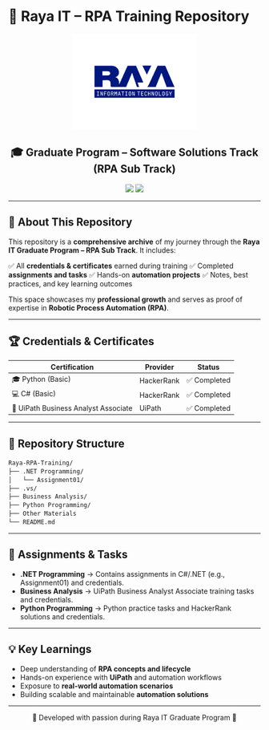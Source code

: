 # 📌 Raya IT – RPA Training Repository


<p align="center">
  <img src="Other Materials/Raya it logo.png" alt="Raya IT Logo" width="250"/>
</p>

<h2 align="center">🎓 Graduate Program – Software Solutions Track (RPA Sub Track)</h2>

<p align="center">
  <img src="https://img.shields.io/badge/Focus-RPA-blue?style=flat-square&logo=robotframework&logoColor=white"/>
  <img src="https://img.shields.io/badge/Training-Raya%20IT-orange?style=flat-square&logo=readthedocs&logoColor=white"/>
</p>

---

## 📖 About This Repository

This repository is a **comprehensive archive** of my journey through the **Raya IT Graduate Program – RPA Sub Track**. It includes:

✅ All **credentials & certificates** earned during training
✅ Completed **assignments and tasks**
✅ Hands-on **automation projects**
✅ Notes, best practices, and key learning outcomes

This space showcases my **professional growth** and serves as proof of expertise in **Robotic Process Automation (RPA)**.

---

## 🏆 Credentials & Certificates

| Certification                        | Provider   | Status      |
| ------------------------------------ | ---------- | ----------- |
| 🎓 Python (Basic)                    | HackerRank | ✅ Completed |
| 💻 C# (Basic)                        | HackerRank | ✅ Completed |
| 🤖 UiPath Business Analyst Associate | UiPath     | ✅ Completed |


---

## 📂 Repository Structure

```bash
Raya-RPA-Training/
├── .NET Programming/
│   └── Assignment01/
├── .vs/
├── Business Analysis/
├── Python Programming/
├── Other Materials
└── README.md
```

---

## 🚀 Assignments & Tasks

* **.NET Programming** → Contains assignments in C#/.NET (e.g., Assignment01) and credentials.
* **Business Analysis** → UiPath Business Analyst Associate training tasks and credentials.
* **Python Programming** → Python practice tasks and HackerRank solutions and credentials.

---

## 💡 Key Learnings

* Deep understanding of **RPA concepts and lifecycle**
* Hands-on experience with **UiPath** and automation workflows
* Exposure to **real-world automation scenarios**
* Building scalable and maintainable **automation solutions**


---


<p align="center">💙 Developed with passion during Raya IT Graduate Program 💙</p>
